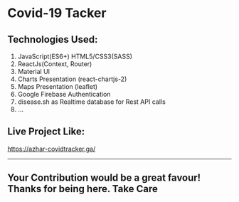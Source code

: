 # Covid-19 Tacker

## Technologies Used:
1) JavaScript(ES6+) HTML5/CSS3(SASS)
2) ReactJs(Context, Router)
3) Material UI
5) Charts Presentation (react-chartjs-2)
5) Maps Presentation (leaflet)
4) Google Firebase Authentication
6) disease.sh as Realtime database for Rest API calls
7) ...


## Live Project Like:
https://azhar-covidtracker.ga/

---
## Your Contribution would be a great favour! Thanks for being here. Take Care
